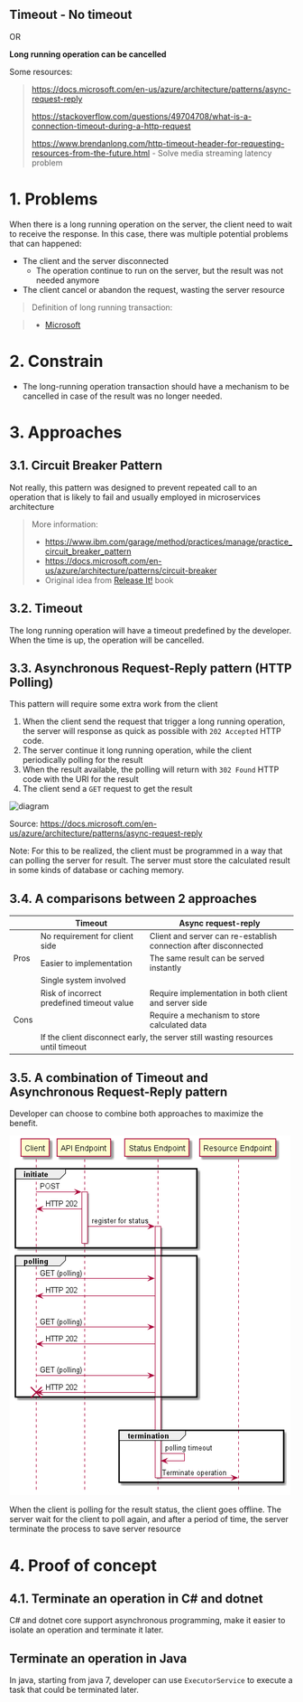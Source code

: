 Timeout - No timeout
---

OR

**Long running operation can be cancelled**

Some resources:

> https://docs.microsoft.com/en-us/azure/architecture/patterns/async-request-reply
> 
> https://stackoverflow.com/questions/49704708/what-is-a-connection-timeout-during-a-http-request
> 
> https://www.brendanlong.com/http-timeout-header-for-requesting-resources-from-the-future.html - Solve media streaming latency problem

# 1. Problems

When there is a long running operation on the server, the client need to wait to receive the response. In this case, there was multiple potential problems that can happened:
* The client and the server disconnected
    * The operation continue to run on the server, but the result was not needed anymore
* The client cancel or abandon the request, wasting the server resource

> Definition of long running transaction:

> * [Microsoft](https://github.com/Microsoft/api-guidelines/blob/vNext/Guidelines.md#13-long-running-operations)

# 2. Constrain

* The long-running operation transaction should have a mechanism to be cancelled in case of the result was no longer needed.

# 3. Approaches

## 3.1. Circuit Breaker Pattern

Not really, this pattern was designed to prevent repeated call to an operation that is likely to fail and usually employed in microservices architecture

> More information:
> * https://www.ibm.com/garage/method/practices/manage/practice_circuit_breaker_pattern
> * https://docs.microsoft.com/en-us/azure/architecture/patterns/circuit-breaker
> * Original idea from [Release It!](https://pragprog.com/titles/mnee2/release-it-second-edition/) book

## 3.2. Timeout

The long running operation will have a timeout predefined by the developer. When the time is up, the operation will be cancelled.

## 3.3. Asynchronous Request-Reply pattern (HTTP Polling)

This pattern will require some extra work from the client

1. When the client send the request that trigger a long running operation, the server will response as quick as possible with `202 Accepted` HTTP code.
2. The server continue it long running operation, while the client periodically polling for the result
3. When the result available, the polling will return with `302 Found` HTTP code with the URI for the result
4. The client send a `GET` request to get the result

![diagram](https://docs.microsoft.com/en-us/azure/architecture/patterns/_images/async-request.png)

Source: https://docs.microsoft.com/en-us/azure/architecture/patterns/async-request-reply

Note: For this to be realized, the client must be programmed in a way that can polling the server for result. The server must store the calculated result in some kinds of database or caching memory.

## 3.4. A comparisons between 2 approaches

<table>
<thead>
  <tr>
    <th></th>
    <th>Timeout</th>
    <th>Async request-reply</th>
  </tr>
</thead>
<tbody>
  <tr>
    <td rowspan="3">Pros</td>
    <td>No requirement for client side</td>
    <td>Client and server can re-establish connection after disconnected</td>
  </tr>
  <tr>
    <td>Easier to implementation</td>
    <td>The same result can be served instantly</td>
  </tr>
  <tr>
    <td>Single system involved</td>
    <td></td>
  </tr>
  <tr>
    <td rowspan="3">Cons</td>
    <td>Risk of incorrect predefined timeout value</td>
    <td>Require implementation in both client and server side</td>
  </tr>
  <tr>
    <td></td>
    <td>Require a mechanism to store calculated data</td>
  </tr>
  <tr>
    <td colspan="2">If the client disconnect early, the server still wasting resources until timeout</td>
  </tr>
</tbody>
</table>

## 3.5. A combination of Timeout and Asynchronous Request-Reply pattern

Developer can choose to combine both approaches to maximize the benefit.

![combined](https://github.com/huntertran/concordia-thesis-topic/blob/main/out/justifications/Timeout/timeout_disconnect_early.png?raw=true)

When the client is polling for the result status, the client goes offline. The server wait for the client to poll again, and after a period of time, the server terminate the process to save server resource

# 4. Proof of concept

## 4.1. Terminate an operation in C# and dotnet

C# and dotnet core support asynchronous programming, make it easier to isolate an operation and terminate it later.

## Terminate an operation in Java

In java, starting from java 7, developer can use `ExecutorService` to execute a task that could be terminated later.